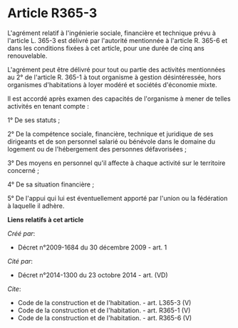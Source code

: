 # Article R365-3

L'agrément relatif à l'ingénierie sociale, financière et technique prévu à l'article L. 365-3 est délivré par l'autorité
mentionnée à l'article R. 365-6 et dans les conditions fixées à cet article, pour une durée de cinq ans renouvelable. 

L'agrément peut être délivré pour tout ou partie des activités mentionnées au 2° de l'article R. 365-1 à tout organisme à
gestion désintéressée, hors organismes d'habitations à loyer modéré et sociétés d'économie mixte. 

Il est accordé après examen des capacités de l'organisme à mener de telles activités en tenant compte : 

1° De ses statuts ; 

2° De la compétence sociale, financière, technique et juridique de ses dirigeants et de son personnel salarié ou bénévole
dans le domaine du logement ou de l'hébergement des personnes défavorisées ; 

3° Des moyens en personnel qu'il affecte à chaque activité sur le territoire concerné ; 

4° De sa situation financière ; 

5° De l'appui qui lui est éventuellement apporté par l'union ou la fédération à laquelle il adhère.

**Liens relatifs à cet article**

_Créé par_:

  - Décret n°2009-1684 du 30 décembre 2009 - art. 1

_Cité par_:

  - Décret n°2014-1300 du 23 octobre 2014 - art. (VD)

_Cite_:

  - Code de la construction et de l'habitation. - art. L365-3 (V)
  - Code de la construction et de l'habitation. - art. R365-1 (V)
  - Code de la construction et de l'habitation. - art. R365-6 (V)
